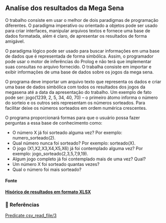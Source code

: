 ## Analíse dos resultados da Mega Sena

O trabalho consiste em usar o melhor de dois paradigmas de programação diferentes. O paradigma imperativo ou orientado a objetos pode ser usado para criar interfaces, manipular arquivos textos e fornece uma base de dados formatada, além é claro, de apresentar os resultados de forma amigável. 

O paradigma lógico pode ser usado para buscar informações em uma base de dados que é representada de forma simbólica. Assim, o programador pode usar o motor de inferências do Prolog e não terá que implementar suas consultas no arquivo fornecido. O trabalha consiste em importar e exibir informações de uma base de dados sobre os jogos da mega sena. 

O programa deve importar um arquivo texto que representa os dados e criar uma base de dados simbólica com todos os resultados dos jogos da megasena até a data da apresentação do trabalho. Um exemplo de fato pode
ser: jogo(1239, 2, 5, 34, 40, 70) – o primeiro átomo informa o número do sorteio e os outros seis representam os números sorteados. Para facilitar deixe os números sorteados em ordem numérica crescentes.

O programa proporcionará formas para que o usuário possa fazer perguntas a essa base de conhecimento como:
- O número X já foi sorteado alguma vez? Por exemplo: numero_sorteado(2).
- Qual número nunca foi sorteado? Por exemplo: sorteado(X).
- O jogo (X1,X2,X3,X4,X5,X6) já foi contemplado alguma vez? Por exemplo: jogo_sorteado(2,3,5,7,9,19).
- Algum jogo completo já foi contemplado mais de uma vez? Qual?
- Um número X foi sorteado quantas vezes?
- Qual o número foi mais sorteado?

#### Fonte
**[Hisórico de resultados em formato XLSX](https://redeloteria.com.br/mega-sena/todos-os-resultados-da-mega-sena/29275)**

### :link: Referências
[Predicate csv_read_file/3](https://www.swi-prolog.org/pldoc/man?predicate=csv_read_file/3)
